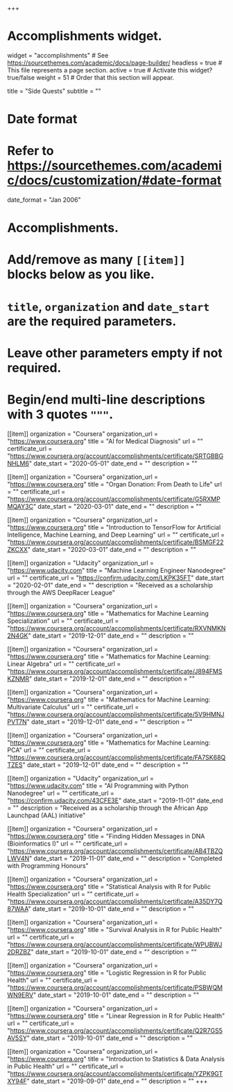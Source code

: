 +++
# Accomplishments widget.
widget = "accomplishments"  # See https://sourcethemes.com/academic/docs/page-builder/
headless = true  # This file represents a page section.
active = true  # Activate this widget? true/false
weight = 51  # Order that this section will appear.

title = "Side Quests"
subtitle = ""

# Date format
#   Refer to https://sourcethemes.com/academic/docs/customization/#date-format
date_format = "Jan 2006"

# Accomplishments.
#   Add/remove as many `[[item]]` blocks below as you like.
#   `title`, `organization` and `date_start` are the required parameters.
#   Leave other parameters empty if not required.
#   Begin/end multi-line descriptions with 3 quotes `"""`.

[[item]]
  organization = "Coursera"
  organization_url = "https://www.coursera.org"
  title = "AI for Medical Diagnosis"
  url = ""
  certificate_url = "https://www.coursera.org/account/accomplishments/certificate/SRTGBBGNHLM6"
  date_start = "2020-05-01"
  date_end = ""
  description = ""

[[item]]
  organization = "Coursera"
  organization_url = "https://www.coursera.org"
  title = "Organ Donation: From Death to Life"
  url = ""
  certificate_url = "https://www.coursera.org/account/accomplishments/certificate/G5RXMPMQAY3C"
  date_start = "2020-03-01"
  date_end = ""
  description = ""

[[item]]
  organization = "Coursera"
  organization_url = "https://www.coursera.org"
  title = "Introduction to TensorFlow for Artificial Intelligence, Machine Learning, and Deep Learning"
  url = ""
  certificate_url = "https://www.coursera.org/account/accomplishments/certificate/BSMGF22ZKCXX"
  date_start = "2020-03-01"
  date_end = ""
  description = ""
  
[[item]]
  organization = "Udacity"
  organization_url = "https://www.udacity.com"
  title = "Machine Learning Engineer Nanodegree"
  url = ""
  certificate_url = "https://confirm.udacity.com/LKPK35FT"
  date_start = "2020-02-01"
  date_end = ""
  description = "Received as a scholarship through the AWS DeepRacer League"

[[item]]
  organization = "Coursera"
  organization_url = "https://www.coursera.org"
  title = "Mathematics for Machine Learning Specialization"
  url = ""
  certificate_url = "https://www.coursera.org/account/accomplishments/certificate/RXVNMKN2N4GK"
  date_start = "2019-12-01"
  date_end = ""
  description = ""
  
[[item]]
  organization = "Coursera"
  organization_url = "https://www.coursera.org"
  title = "Mathematics for Machine Learning: Linear Algebra"
  url = ""
  certificate_url = "https://www.coursera.org/account/accomplishments/certificate/J894FMSKZNMR"
  date_start = "2019-12-01"
  date_end = ""
  description = ""
  
[[item]]
  organization = "Coursera"
  organization_url = "https://www.coursera.org"
  title = "Mathematics for Machine Learning: Multivariate Calculus"
  url = ""
  certificate_url = "https://www.coursera.org/account/accomplishments/certificate/5V9HMNJPVT7N"
  date_start = "2019-12-01"
  date_end = ""
  description = ""
  
[[item]]
  organization = "Coursera"
  organization_url = "https://www.coursera.org"
  title = "Mathematics for Machine Learning: PCA"
  url = ""
  certificate_url = "https://www.coursera.org/account/accomplishments/certificate/FA7SK68QTZES"
  date_start = "2019-12-01"
  date_end = ""
  description = ""
  
[[item]]
  organization = "Udacity"
  organization_url = "https://www.udacity.com"
  title = "AI Programming with Python Nanodegree"
  url = ""
  certificate_url = "https://confirm.udacity.com/43CFE3E"
  date_start = "2019-11-01"
  date_end = ""
  description = "Received as a scholarship through the African App Launchpad (AAL) initiative"
  
[[item]]
  organization = "Coursera"
  organization_url = "https://www.coursera.org"
  title = "Finding Hidden Messages in DNA (Bioinformatics I)"
  url = ""
  certificate_url = "https://www.coursera.org/account/accomplishments/certificate/AB4TBZQLWV4N"
  date_start = "2019-11-01"
  date_end = ""
  description = "Completed with Programming Honours"

[[item]]
  organization = "Coursera"
  organization_url = "https://www.coursera.org"
  title = "Statistical Analysis with R for Public Health Specialization"
  url = ""
  certificate_url = "https://www.coursera.org/account/accomplishments/certificate/A35DY7Q87WAA"
  date_start = "2019-10-01"
  date_end = ""
  description = ""
  
[[item]]
  organization = "Coursera"
  organization_url = "https://www.coursera.org"
  title = "Survival Analysis in R for Public Health"
  url = ""
  certificate_url = "https://www.coursera.org/account/accomplishments/certificate/WPUBWJ2DRZBZ"
  date_start = "2019-10-01"
  date_end = ""
  description = ""
  
[[item]]
  organization = "Coursera"
  organization_url = "https://www.coursera.org"
  title = "Logistic Regression in R for Public Health"
  url = ""
  certificate_url = "https://www.coursera.org/account/accomplishments/certificate/PSBWQMWN9ERV"
  date_start = "2019-10-01"
  date_end = ""
  description = ""
  
[[item]]
  organization = "Coursera"
  organization_url = "https://www.coursera.org"
  title = "Linear Regression in R for Public Health"
  url = ""
  certificate_url = "https://www.coursera.org/account/accomplishments/certificate/Q2R7GS5AV5SY"
  date_start = "2019-10-01"
  date_end = ""
  description = ""
  
[[item]]
  organization = "Coursera"
  organization_url = "https://www.coursera.org"
  title = "Introduction to Statistics & Data Analysis in Public Health"
  url = ""
  certificate_url = "https://www.coursera.org/account/accomplishments/certificate/YZPK9GTXY94F"
  date_start = "2019-09-01"
  date_end = ""
  description = ""
+++
